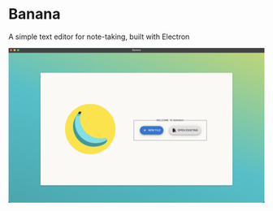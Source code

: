 # Banana 
A simple text editor for note-taking, built with Electron

![screenshot](assets/screenshot.png)
